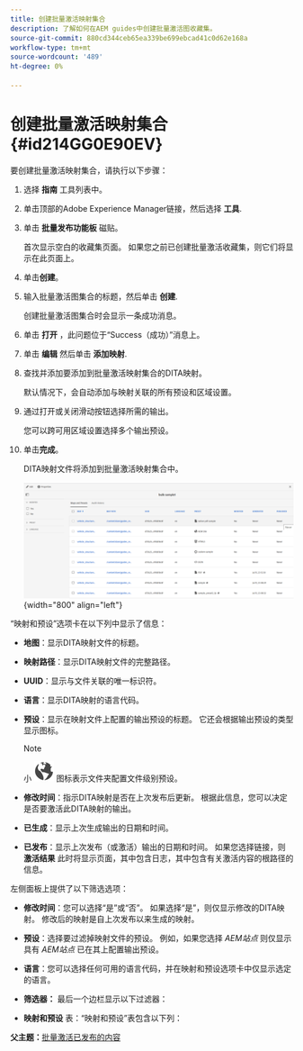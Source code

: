 ```yaml
---
title: 创建批量激活映射集合
description: 了解如何在AEM guides中创建批量激活图收藏集。
source-git-commit: 880cd344ceb65ea339be699ebcad41c0d62e168a
workflow-type: tm+mt
source-wordcount: '489'
ht-degree: 0%

---
```


# 创建批量激活映射集合 {#id214GG0E90EV}

要创建批量激活映射集合，请执行以下步骤：

1. 选择 **指南** 工具列表中。

1. 单击顶部的Adobe Experience Manager链接，然后选择 **工具**.

1. 单击 **批量发布功能板** 磁贴。

   首次显示空白的收藏集页面。 如果您之前已创建批量激活收藏集，则它们将显示在此页面上。

1. 单击&#x200B;**创建**。

1. 输入批量激活图集合的标题，然后单击 **创建**.

   创建批量激活图集合时会显示一条成功消息。

1. 单击 **打开** ，此问题位于“Success（成功）”消息上。

1. 单击 **编辑** 然后单击 **添加映射**.

1. 查找并添加要添加到批量激活映射集合的DITA映射。

   默认情况下，会自动添加与映射关联的所有预设和区域设置。

1. 通过打开或关闭滑动按钮选择所需的输出。

   您可以跨可用区域设置选择多个输出预设。

1. 单击&#x200B;**完成**。

   DITA映射文件将添加到批量激活映射集合中。

   ![](images/bulk-activation-collection-created.png){width="800" align="left"}


“映射和预设”选项卡在以下列中显示了信息：

- **地图**：显示DITA映射文件的标题。
- **映射路径**：显示DITA映射文件的完整路径。

- **UUID**：显示与文件关联的唯一标识符。

- **语言**：显示DITA映射的语言代码。
- **预设**：显示在映射文件上配置的输出预设的标题。 它还会根据输出预设的类型显示图标。

  >[!NOTE]
  >
  > 小 ![](images/global-preset-icon.svg) 图标表示文件夹配置文件级别预设。
- **修改时间**：指示DITA映射是否在上次发布后更新。 根据此信息，您可以决定是否要激活此DITA映射的输出。
- **已生成**：显示上次生成输出的日期和时间。
- **已发布**：显示上次发布（或激活）输出的日期和时间。 如果您选择链接，则 **激活结果** 此时将显示页面，其中包含日志，其中包含有关激活内容的根路径的信息。


左侧面板上提供了以下筛选选项：

- **修改时间**：您可以选择“是”或“否”。 如果选择“是”，则仅显示修改的DITA映射。 修改后的映射是自上次发布以来生成的映射。
- **预设**：选择要过滤掉映射文件的预设。 例如，如果您选择 *AEM站点* 则仅显示具有 *AEM站点* 已在其上配置输出预设。
- **语言**：您可以选择任何可用的语言代码，并在映射和预设选项卡中仅显示选定的语言。

- **筛选器：** 最后一个边栏显示以下过滤器：
- **映射和预设** 表：“映射和预设”表包含以下列：

**父主题：**[&#x200B;批量激活已发布的内容](conf-bulk-activation.md)
